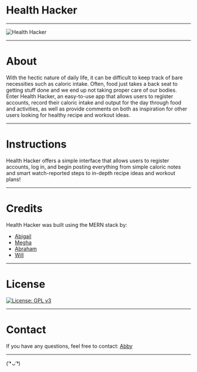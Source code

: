 # Health Hacker
***
![Health Hacker](https://i.imgur.com/djuuSgB.png)
***
# About
With the hectic nature of daily life, it can be difficult to keep track of bare necessities such as caloric intake. Often, food just takes a back seat to getting stuff done and we end up not taking proper care of our bodies. Enter Health Hacker, an easy-to-use app that allows users to register accounts, record their caloric intake and output for the day through food and activities, as well as provide comments on both as inspiration for other users looking for healthy recipe and workout ideas.
***
# Instructions
Health Hacker offers a simple interface that allows users to register accounts, log in, and begin posting everything from 
simple caloric notes and smart watch-reported steps to in-depth recipe ideas and workout plans!
***
# Credits
Health Hacker was built using the MERN stack by:

* [Abigail](https://github.com/abigailroberg)
* [Megha](https://github.com/meghasamala)
* [Abraham](https://github.com/abrahampre)
* [Will](https://github.com/wsbousman)
***
# License
[![License: GPL v3](https://img.shields.io/badge/License-GPLv3-blue.svg)](https://www.gnu.org/licenses/gpl-3.0)
***
# Contact
If you have any questions, feel free to contact: 
[Abby](https://github.com/abigailroberg)
***
( ͡❛ ᴗ ͡❛)